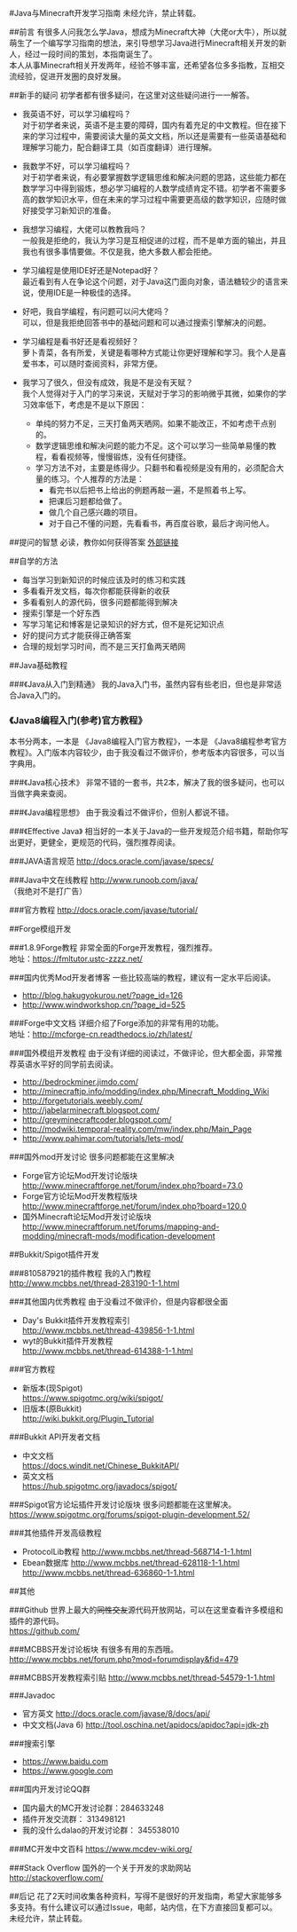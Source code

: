 #Java与Minecraft开发学习指南
未经允许，禁止转载。

##前言
有很多人问我怎么学Java，想成为Minecraft大神（大佬or大牛），所以就萌生了一个编写学习指南的想法，来引导想学习Java进行Minecraft相关开发的新人，经过一段时间的策划，本指南诞生了。  
本人从事Minecraft相关开发两年，经验不够丰富，还希望各位多多指教，互相交流经验，促进开发圈的良好发展。

##新手的疑问
初学者都有很多疑问，在这里对这些疑问进行一一解答。

- 我英语不好，可以学习编程吗？  
对于初学者来说，英语不是主要的障碍，国内有着充足的中文教程。但在接下来的学习过程中，需要阅读大量的英文文档，所以还是需要有一些英语基础和理解学习能力，配合翻译工具（如百度翻译）进行理解。

- 我数学不好，可以学习编程吗？  
对于初学者来说，有必要掌握数学逻辑思维和解决问题的思路，这些能力都在数学学习中得到锻炼，想必学习编程的人数学成绩肯定不错。初学者不需要多高的数学知识水平，但在未来的学习过程中需要更高级的数学知识，应随时做好接受学习新知识的准备。

- 我想学习编程，大佬可以教教我吗？  
一般我是拒绝的，我认为学习是互相促进的过程，而不是单方面的输出，并且我也有很多事情要做。不仅是我，绝大多数人都会拒绝。

- 学习编程是使用IDE好还是Notepad好？  
最近看到有人在争论这个问题，对于Java这门面向对象，语法糖较少的语言来说，使用IDE是一种极佳的选择。

- 好吧，我自学编程，有问题可以问大佬吗？  
可以，但是我拒绝回答书中的基础问题和可以通过搜索引擎解决的问题。

- 学习编程是看书好还是看视频好？  
萝卜青菜，各有所爱，关键是看哪种方式能让你更好理解和学习。我个人是喜爱书本，可以随时查阅资料，非常方便。

- 我学习了很久，但没有成效，我是不是没有天赋？    
我个人觉得对于入门的学习来说，天赋对于学习的影响微乎其微，如果你的学习效率低下，考虑是不是以下原因：
  - 单纯的努力不足，三天打鱼两天晒网。如果不能改正，不如考虑干点别的。
  - 数学逻辑思维和解决问题的能力不足。这个可以学习一些简单易懂的教程，看看视频等，慢慢锻炼，没有任何捷径。
  - 学习方法不对，主要是练得少。只翻书和看视频是没有用的，必须配合大量的练习。个人推荐的方法是：
    - 看完书以后把书上给出的例题再敲一遍，不是照着书上写。
    - 把课后习题都给做了。
    - 做几个自己感兴趣的项目。
    - 对于自己不懂的问题，先看看书，再百度谷歌，最后才询问他人。

##提问的智慧
必读，教你如何获得答案
[外部链接](https://lug.ustc.edu.cn/wiki/doc/smart-questions)

##自学的方法
- 每当学习到新知识的时候应该及时的练习和实践
- 多看看开发文档，每次你都能获得新的收获
- 多看看别人的源代码，很多问题都能得到解决
- 搜索引擎是一个好东西
- 写学习笔记和博客是记录知识的好方式，但不是死记知识点
- 好的提问方式才能获得正确答案
- 合理的规划学习时间，而不是三天打鱼两天晒网

##Java基础教程

###《Java从入门到精通》
我的Java入门书，虽然内容有些老旧，但也是非常适合Java入门的。

### 《Java8编程入门(参考)官方教程》
本书分两本，一本是 《Java8编程入门官方教程》，一本是 《Java8编程参考官方教程》。入门版本内容较少，由于我没看过不做评价，参考版本内容很多，可以当字典用。  

###《Java核心技术》
非常不错的一套书，共2本，解决了我的很多疑问，也可以当做字典来查阅。
  
###《Java编程思想》
由于我没看过不做评价，但别人都说不错。 
 
###《Effective Java》
相当好的一本关于Java的一些开发规范介绍书籍，帮助你写出更好，更健全，更规范的代码，强烈推荐阅读。    

###JAVA语言规范
http://docs.oracle.com/javase/specs/

###Java中文在线教程
http://www.runoob.com/java/  
（我绝对不是打广告）

###官方教程
http://docs.oracle.com/javase/tutorial/

##Forge模组开发

###1.8.9Forge教程
非常全面的Forge开发教程，强烈推荐。  
地址：https://fmltutor.ustc-zzzz.net/

###国内优秀Mod开发者博客
一些比较高端的教程，建议有一定水平后阅读。  
- http://blog.hakugyokurou.net/?page_id=126
- http://www.windworkshop.cn/?page_id=525

###Forge中文文档
详细介绍了Forge添加的非常有用的功能。  
地址：http://mcforge-cn.readthedocs.io/zh/latest/

###国外模组开发教程
由于没有详细的阅读过，不做评论，但大都全面，非常推荐英语水平好的同学前去阅读。    
- http://bedrockminer.jimdo.com/
- http://minecraftjp.info/modding/index.php/Minecraft_Modding_Wiki
- http://forgetutorials.weebly.com/
- http://jabelarminecraft.blogspot.com/
- http://greyminecraftcoder.blogspot.com/
- http://modwiki.temporal-reality.com/mw/index.php/Main_Page
- http://www.pahimar.com/tutorials/lets-mod/

###国外mod开发讨论
很多问题都能在这里解决
- Forge官方论坛Mod开发讨论版块  
http://www.minecraftforge.net/forum/index.php?board=73.0
- Forge官方论坛Mod开发教程版块
http://www.minecraftforge.net/forum/index.php?board=120.0 
- 国外Minecraft论坛Mod开发讨论版块
http://www.minecraftforum.net/forums/mapping-and-modding/minecraft-mods/modification-development

##Bukkit/Spigot插件开发

###810587921的插件教程
我的入门教程     
http://www.mcbbs.net/thread-283190-1-1.html

###其他国内优秀教程
由于没看过不做评价，但是内容都很全面
- Day's Bukkit插件开发教程索引    
http://www.mcbbs.net/thread-439856-1-1.html
- wyt的Bukkit插件开发教程    
http://www.mcbbs.net/thread-614388-1-1.html

###官方教程
- 新版本(现Spigot)    
https://www.spigotmc.org/wiki/spigot/
- 旧版本(原Bukkit)    
http://wiki.bukkit.org/Plugin_Tutorial

###Bukkit API开发者文档
- 中文文档    
https://docs.windit.net/Chinese_BukkitAPI/
- 英文文档    
https://hub.spigotmc.org/javadocs/spigot/

###Spigot官方论坛插件开发讨论版块
很多问题都能在这里解决。    
https://www.spigotmc.org/forums/spigot-plugin-development.52/

###其他插件开发高级教程
- ProtocolLib教程
http://www.mcbbs.net/thread-568714-1-1.html
- Ebean数据库
http://www.mcbbs.net/thread-628118-1-1.html    
http://www.mcbbs.net/thread-636860-1-1.html

##其他

###Github
世界上最大的~~同性交友~~源代码开放网站，可以在这里查看许多模组和插件的源代码。    
https://github.com/

###MCBBS开发讨论板块
有很多有用的东西哦。
http://www.mcbbs.net/forum.php?mod=forumdisplay&fid=479

###MCBBS开发教程索引贴
http://www.mcbbs.net/thread-54579-1-1.html

###Javadoc
- 官方英文
http://docs.oracle.com/javase/8/docs/api/
- 中文文档(Java 6)
http://tool.oschina.net/apidocs/apidoc?api=jdk-zh

###搜索引擎
- https://www.baidu.com
- https://www.google.com

###国内开发讨论QQ群
- 国内最大的MC开发讨论群：284633248
- 插件开发交流群： 313498121
- 我的没什么dalao的开发讨论群： 345538010

###MC开发中文百科
https://www.mcdev-wiki.org/

###Stack Overflow
国外的一个关于开发的求助网站    
http://stackoverflow.com/

##后记
花了2天时间收集各种资料，写得不是很好的开发指南，希望大家能够多多支持。有什么建议可以通过Issue，电邮，站内信，在下方直接回复都可以。     
未经允许，禁止转载。
